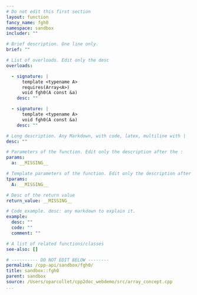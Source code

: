 ```yaml
---
# Do not edit this first section
layout: function
fancy_name: fgh0
namespace: sandbox
includer: ""

# Brief description. One line only.
brief: ""

# List of overloads. Edit only the desc
overloads:

  - signature: |
      template <typename A>
      requires(Array<A>)
      void fgh0(A const &a)
    desc: ""

  - signature: |
      template <typename A>
      void fgh0(A const &a)
    desc: ""

# Long description. Any Markdown, with code, latex, multiline with |
desc: ""

# Parameters of the function. Edit only the description after the :
params:
  a: __MISSING__

# Template parameters of the function. Edit only the description after the :
tparams:
  A: __MISSING__

# Desc of the return value
return_value: __MISSING__

# Code example. desc: any markdown to explain it.
example:
  desc: ""
  code: ""
  comment: ""

# A list of related functions/classes
see-also: []

# ---------- DO NOT EDIT BELOW --------
permalink: /cpp-api/sandbox/fgh0/
title: sandbox::fgh0
parent: sandbox
source: /Users/oparcollet/cpp2doc_webdemo/src/array_concept.cpp
...
```


